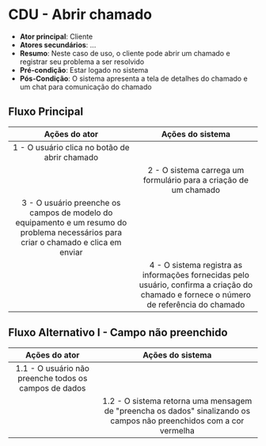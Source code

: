 # CDU - Abrir chamado

- **Ator principal**: Cliente
- **Atores secundários**: ...	 
- **Resumo**: Neste caso de uso, o cliente pode abrir um chamado e registrar seu problema a ser resolvido
- **Pré-condição**: Estar logado no sistema
- **Pós-Condição**: O sistema apresenta a tela de detalhes do chamado e um chat para comunicação do chamado

## Fluxo Principal
| Ações do ator | Ações do sistema |
| :-----------------: | :-----------------: | 
| 1 - O usuário clica no botão de abrir chamado | |  
| | 2 - O sistema carrega um formulário para a criação de um chamado | 
| 3 - O usuário preenche os campos de modelo do equipamento e um resumo do problema necessários para criar o chamado e clica em enviar | | 
| | 4 - O sistema registra as informações fornecidas pelo usuário, confirma a criação do chamado e fornece o número de referência do chamado |  

## Fluxo Alternativo I - Campo não preenchido
| Ações do ator | Ações do sistema |
| :-----------------: |:-----------------: | 
| 1.1 - O usuário não preenche todos os campos de dados | |  
| | 1.2 - O sistema retorna uma mensagem de "preencha os dados" sinalizando os campos não preenchidos com a cor vermelha|




